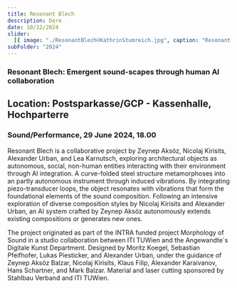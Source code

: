 ```yaml
---
title: Resonant Blech
description: Dere
date: 10/12/2024
slider:
  [{ image: "./ResonantBlech©KathrinStumreich.jpg", caption: "Resonant Blech" }]
subFolder: "2024"
---
```


### Resonant Blech: Emergent sound-scapes through human AI collaboration

## Location: Postsparkasse/GCP - Kassenhalle, Hochparterre

### Sound/Performance, 29 June 2024, 18.00

Resonant Blech is a collaborative project by Zeynep Aksöz, Nicolaj Kirisits, Alexander Urban, and Lea Karnutsch, exploring architectural objects as autonomous, social, non-human entities interacting with their environment through AI integration. A curve-folded steel structure metamorphoses into an partly autonomous instrument through induced vibrations. By integrating piezo-transducer loops, the object resonates with vibrations that form the foundational elements of the sound composition. Following an intensive exploration of diverse composition styles by Nicolaj Kirisits and Alexander Urban, an AI system crafted by Zeynep Aksöz autonomously extends existing compositions or generates new ones.

The project originated as part of the INTRA funded project Morphology of Sound in a studio collaboration between ITI TUWien and the Angewandte´s Digitale Kunst Department. Designed by Moritz Koegel, Sebastian Pfeifhofer, Lukas Piesticker, and Alexander Urban, under the guidance of Zeynep Aksöz Balzar, Nicolaj Kirisits, Klaus Filip, Alexander Karaivanov, Hans Schartner, and Mark Balzar. Material and laser cutting sponsored by Stahlbau Verband and ITI TUWien.
